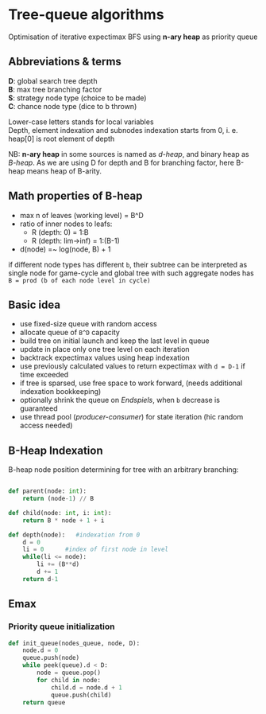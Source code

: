 # Tree-queue algorithms
Optimisation of iterative expectimax BFS using **n-ary heap** as priority queue  

## Abbreviations & terms
**D**: global search tree depth  
**B**: max tree branching factor  
**S**: strategy node type (choice to be made)  
**C**: chance node type (dice to b thrown)  

Lower-case letters stands for local variables  
Depth, element indexation and subnodes indexation starts from 0, i. e. heap[0] is root element of depth

NB: **n-ary heap** in some sources is named as *d-heap*, and binary heap as *B-heap*. 
As we are using D for depth and B for branching factor, here B-heap means heap of B-arity.

## Math properties of B-heap 
- max n of leaves (working level) = B^D  
- ratio of inner nodes to leafs:  
    - R (depth: 0) = 1:B  
    - R (depth: lim->inf) = 1:(B-1)  
- d(node) =~ log(node, B) + 1

if different node types has different `b`, their subtree can be interpreted as single node for game-cycle and global tree with such aggregate nodes has `B = prod (b of each node level in cycle)` 

## Basic idea
- use fixed-size queue with random access   
- allocate queue of `B^D` capacity  
- build tree on initial launch and keep the last level in queue  
- update in place only one tree level on each iteration  
- backtrack expectimax values using heap indexation  
- use previously calculated values to return expectimax with `d = D-1` if time exceeded  
- if tree is sparsed, use free space to work forward, (needs additional indexation bookkeeping)  
- optionally shrink the queue on *Endspiels*, when `b` decrease is guaranteed  
- use thread pool (*producer-consumer*) for state iteration (hic random access needed)

## B-Heap Indexation 

B-heap node position determining for tree with an arbitrary branching:

```python

def parent(node: int):
    return (node-1) // B

def child(node: int, i: int):
    return B * node + 1 + i

def depth(node):   #indexation from 0
    d = 0
    li = 0      #index of first node in level
    while(li <= node):
        li += (B**d)
        d += 1
    return d-1

```

## Emax

### Priority queue initialization
```python
def init_queue(nodes_queue, node, D):
    node.d = 0
    queue.push(node)
    while peek(queue).d < D:
        node = queue.pop()
        for child in node:
            child.d = node.d + 1
            queue.push(child) 
    return queue
```